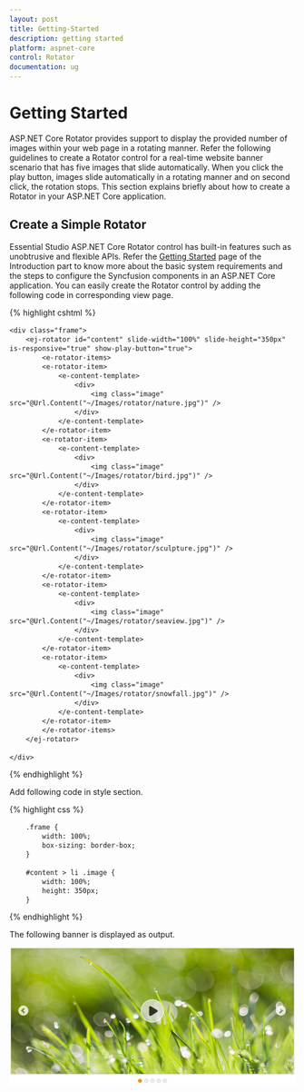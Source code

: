 ```yaml
---
layout: post
title: Getting-Started
description: getting started
platform: aspnet-core
control: Rotator
documentation: ug
---
```


# Getting Started

ASP.NET Core Rotator provides support to display the provided number of images within your web page in a rotating manner. Refer the following guidelines to create a Rotator control for a real-time website banner scenario that has five images that slide automatically. When you click the play button, images slide automatically in a rotating manner and on second click, the rotation stops. This section explains briefly about how to create a Rotator in your ASP.NET Core application.

## Create a Simple Rotator

Essential Studio ASP.NET Core Rotator control has built-in features such as unobtrusive and flexible APIs. Refer the [Getting Started]( https://help.syncfusion.com/aspnet-core/getting-started ) page of the Introduction part to know more about the basic system requirements and the steps to configure the Syncfusion components in an ASP.NET Core application. 
You can easily create the Rotator control by adding the following code in corresponding view page.

{% highlight cshtml %}

    <div class="frame">
        <ej-rotator id="content" slide-width="100%" slide-height="350px" is-responsive="true" show-play-button="true">
            <e-rotator-items>
            <e-rotator-item>
                <e-content-template>
                    <div>
                        <img class="image" src="@Url.Content("~/Images/rotator/nature.jpg")" />
                    </div>
                </e-content-template>
            </e-rotator-item>
            <e-rotator-item>
                <e-content-template>
                    <div>
                        <img class="image" src="@Url.Content("~/Images/rotator/bird.jpg")" />
                    </div>
                </e-content-template>
            </e-rotator-item>
            <e-rotator-item>
                <e-content-template>
                    <div>
                        <img class="image" src="@Url.Content("~/Images/rotator/sculpture.jpg")" />
                    </div>
                </e-content-template>
            </e-rotator-item>
            <e-rotator-item>
                <e-content-template>
                    <div>
                        <img class="image" src="@Url.Content("~/Images/rotator/seaview.jpg")" />
                    </div>
                </e-content-template>
            </e-rotator-item>
            <e-rotator-item>
                <e-content-template>
                    <div>
                        <img class="image" src="@Url.Content("~/Images/rotator/snowfall.jpg")" />
                    </div>
                </e-content-template>
            </e-rotator-item>
            </e-rotator-items>
        </ej-rotator>

    </div>

{% endhighlight %}


Add following code in style section.

{% highlight css %}


        .frame {
            width: 100%;
            box-sizing: border-box;
        }

        #content > li .image {
            width: 100%;
            height: 350px;
        }
   

{% endhighlight %}

The following banner is displayed as output.

![](Getting-Started_Images/default.png)
